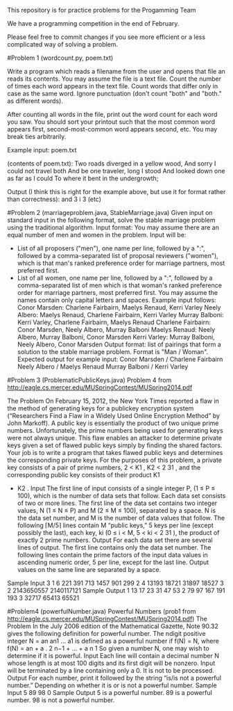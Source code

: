 This repository is for practice problems for the Progamming Team

We have a programming competition in the end of February. 

Please feel free to commit changes if  you see more efficient or a less complicated way of solving a problem. 

#Problem 1 (wordcount.py, poem.txt)

Write a program which reads a filename from the user and opens that file an reads its contents.  You may assume the file is a text file.  Count the number of times each word appears in the text file.  Count words that differ only in case as the same word.  Ignore punctuation (don't count "both" and "both." as different words).

After counting all words in the file, print out the word count for each word you saw.  You should sort your printout such that the most common word appears first, second-most-common word appears second, etc.  You may break ties arbitrarily.

Example input:
poem.txt

(contents of poem.txt):
Two roads diverged in a yellow wood,
And sorry I could not travel both
And be one traveler, long I stood
And looked down one as far as I could
To where it bent in the undergrowth;

Output (I think this is right for the example above, but use it for format rather than correctness):
and 3
i 3
(etc)

#Problem 2 (marriageproblem.java, StableMarriage.java)
Given input on standard input in the following format, solve the stable marriage problem using the traditional algorithm.
Input format:
You may assume there are an equal number of men and women in the problem.
Input will be:
- List of all proposers ("men"), one name per line, followed by a ":", followed by a comma-separated list of proposal reviewers ("women"), which is that man's ranked preference order for marriage partners, most preferred first.
- List of all women, one name per line, followed by a ":", followed by a comma-separated list of men which is that woman's ranked preference order for marriage partners, most preferred first.
You may assume the names contain only capital letters and spaces.  Example input follows:
Conor Marsden: Charlene Fairbairn, Maelys Renaud, Kerri Varley
Neely Albero: Maelys Renaud, Charlene Fairbairn, Kerri Varley
Murray Balboni: Kerri Varley, Charlene Fairbairn, Maelys Renaud
Charlene Fairbairn: Conor Marsden, Neely Albero, Murray Balboni
Maelys Renaud: Neely Albero, Murray Balboni, Conor Marsden
Kerri Varley: Murray Balboni, Neely Albero, Conor Marsden
Output format: list of pairings that form a solution to the stable marriage problem.  Format is "Man / Woman".
Expected output for example input:
Conor Marsden / Charlene Fairbairn
Neely Albero / Maelys Renaud
Murray Balboni / Kerri Varley

#Problem 3 (ProblematicPublicKeys.java)
Problem 4 from
http://eagle.cs.mercer.edu/MUSpringContest/MUSpring2014.pdf

The Problem
On February 15, 2012, the New York Times reported a flaw in the method
of generating keys for
a public­key encryption system (“Researchers Find a Flaw in a Widely
Used Online Encryption
Method” by John Markoff). A public key is essentially the product of
two unique prime numbers.
Unfortunately, the prime numbers being used for generating keys were
not always unique. This
flaw enables an attacker to determine private keys given a set of
flawed public keys simply by
finding the shared factors.
Your job is to write a program that takes flawed public keys and
determines the corresponding
private keys. For the purposes of this problem, a private key consists
of a pair of prime numbers,
2 < K1
, K2 < 2
31
, and the corresponding public key consists of their product K1
* K2
.
Input
The first line of input consists of a single integer P, (1 ≤ P ≤ 100),
which is the number of data
sets that follow. Each data set consists of two or more lines. The
first line of the data set
contains two integer values, N (1 ≤ N ≤ P) and M (2 ≤ M ≤ 100),
separated by a space. N is the
data set number, and M is the number of data values that follow. The
following ⌈M/5⌉ lines
contain M “public keys,” 5 keys per line (except possibly the last),
each key, ki
(0 ≤ i < M,
5 < ki < 2
31
), the product of exactly 2 prime numbers.
Output
For each data set there are several lines of output. The first line
contains only the data set
number. The following lines contain the prime factors of the input data
values in ascending
numeric order, 5 per line, except for the last line. Output values on
the same line are separated
by a space.

Sample Input
3
1 6
221 391 713 1457 901
299
2 4
13193 18721 31897 18527
3 2
2143650557 2140117121
Sample Output
1
13 17 23 31 47
53
2
79 97 167 191 193
3
32717 65413 65521

#Problem4 (powerfulNumber.java)
Powerful Numbers (prob1 from http://eagle.cs.mercer.edu/MUSpringContest/MUSpring2014.pdf)
The Problem
In the July 2006 edition of the Mathematical Gazette, Note 90.32 gives the following definition for
powerful number. The n­digit positive integer N = an an­1 … a1
is defined as a powerful number if
f(N) = N, where f(N) = an + a .
2
n−1 + … + a
n
1
So given a number N, one may wish to determine if it is powerful.
Input
Each line will contain a decimal number N whose length is at most 100 digits and its first digit will
be nonzero. Input will be terminated by a line containing only a 0. It is not to be processed.
Output
For each number, print it followed by the string “is/is not a powerful number.” Depending on
whether it is or is not a powerful number.
Sample Input
5
89
98
0
Sample Output
5 is a powerful number.
89 is a powerful number.
98 is not a powerful number.
